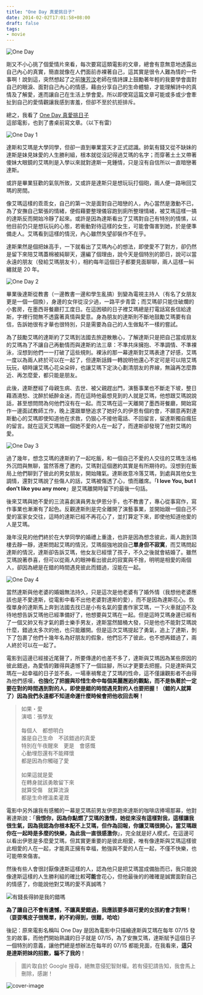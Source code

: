 ```yaml
---
title: "One Day 真愛挑日子"
date: 2014-02-02T17:01:58+08:00
draft: false
tags:
- movie
---
```


![One Day](http://static.obeobe.com/image/blog-image/one-day-zhen-ai-tiao-ri-zi-1.jpg)

剛又不小心挑了個愛情片來看，每次要寫這類電影的文章，總會有意無意地透露出自己內心的真實，簡直就像在人們面前赤裸著自己，這其實是很令人難為情的一件事啊！說到這，突然想起了之前[陳芳汶](http://ctld.nccu.edu.tw/ctld/?p=10953)老師在情詩課上鼓勵著年輕的我要學會面對自己的眼淚、面對自己內心的情感，藉由分享自己的生命體驗，才能理解詩中的真情及了解愛，進而讓自己在生活上學會愛。所以即使寫這篇文章可能或多或少會牽扯到自己的愛情觀讓我感到害羞，但卻不至於抗拒排斥。

總之，我看了 [One Day 真愛挑日子](http://www.imdb.com/title/tt1563738/)這部電影，也到了書桌前寫文章。（以下有雷）

![One Day 1](http://static.obeobe.com/image/blog-image/one-day-zhen-ai-tiao-ri-zi-2.jpg)

達斯和艾瑪是大學同學，但卻一直到畢業當天才正式認識。帥氣有錢又從不缺妹的達斯是妹見妹愛的人生勝利組，根本就從沒記得過艾瑪的名字；而穿著土土又帶著傻妹大眼鏡的艾瑪則是入學以來就對達斯一見鍾情，只是沒有自信所以一直暗戀著達斯。

或許是畢業狂歡的氣氛所致，又或許是達斯只是想玩玩打個砲，兩人便一路啾回艾瑪的房間。

像艾瑪這樣的乖乖女，自己的第一次是面對自己暗戀的人，內心當然是激動不已，為了安撫自己緊張的情緒，便假藉要整理儀容跑到廁所整理情緒，被艾瑪這樣一搞的達斯反而開始冷靜了起來。或許是因為達斯看出了艾瑪對自己有特別的情愫，以他目前仍只是想玩玩的心態，若衝動對待這樣的女生，可能會傷害到她，於是便準備走人。艾瑪看到這樣的情況，內心雖然失望卻裝作不在乎。

達斯果然是個把妹高手，一下就看出了艾瑪內心的想法，即使愛不了對方，卻仍然是留下來陪艾瑪蓋棉被純聊天，還編了個理由，說今天是個特別的節日，說可以當永遠的朋友（發給艾瑪朋友卡），相約每年這個日子都要見面聊聊，兩人這樣一糾纏就是 20 年。

![One Day 2](http://static.obeobe.com/image/blog-image/one-day-zhen-ai-tiao-ri-zi-3.jpg)

畢業後達斯從教書（一邊教書一邊和學生亂搞）到變為電視主持人（有名了女朋友更是一個一個換），身邊的女伴從沒少過，一路平步青雲；而艾瑪卻只能住破爛的小套房，在墨西哥餐廳打工度日。在這困頓的日子裡艾瑪總是打電話寫長信給達斯，字裡行間無不透露著真情與愛意。身為朋友的達斯則不斷地鼓勵艾瑪要有自信，告訴她很有才華也很特別，只是需要為自己的人生做點不一樣的嘗試。

為了鼓勵艾瑪的達斯約了艾瑪到法國去旅遊散散心，了解達斯只是把自己當成朋友的艾瑪為了不讓自己再動情而與達斯約法三章：不準共床擁抱、不準調情、不準裸泳，沒想到他們一一打破了這些規則。裸泳的那一幕達斯對艾瑪表達了好感，艾瑪一度以為兩人終於可以在一起了，但達斯話鋒一轉說明他還心不定可是可以陪艾瑪玩玩，頓時讓艾瑪心花朵朵碎，也讓艾瑪下定決心劃清朋友的界線，無論再怎麼靠近、再怎麼愛，都只能是朋友。

此後，達斯歷經了母親生病、去世、被父親趕出門，演藝事業也不斷走下坡，整日藉酒澆愁、沈醉於紙醉金迷，而在這時他最想見到的人就是艾瑪，他想跟艾瑪說說話，甚至想問問為何他們沒有在一起。而艾瑪在這一天離開了墨西哥餐廳，開始寫作一邊面試教師工作，晚上還跟單戀追求了她好久的伊恩有個約會，不願意再對達斯動心的艾瑪即使知道他在求救，仍狠心不接他電話、不回留言，留達斯獨自瘋狂的留言。就在這天艾瑪跟一個她不愛的人在一起了，而達斯卻發現了他對艾瑪的愛。

![One Day 3](http://static.obeobe.com/image/blog-image/one-day-zhen-ai-tiao-ri-zi-4.jpg)

過了幾年，想念艾瑪的達斯約了一起吃飯，和一個自己不愛的人交往的艾瑪生活格外沉悶與無聊，當然答應了邀約，艾瑪對這個邀約其實是有所期待的。沒想到在飯局上他們聊到了彼此的男女朋友，開始賭氣。達斯故意冷落艾瑪，到處與其他女生調情，還對艾瑪說了些傷人的話，艾瑪被傷透了心，憤而離席。「**I love You, but I don't like you any more**」是艾瑪離開時留下的最後一句話。

後來艾瑪與她不愛的三流喜劇演員男友伊恩分手，也不教書了，專心從事寫作，寫作事業也漸漸有了起色。反觀達斯則是完全離開了演藝事業，並開始跟一個自己不愛的富家女交往，這時的達斯已經不再花心了，並打算定下來，即使他知道他愛的人是艾瑪。

幾年沒見的他們終於在大學同學的婚禮上重逢，也許是因為想念彼此，兩人跑到頂樓去靜一靜，達斯問起艾瑪的情況，艾瑪倔強地說自己**單身但不寂寞**，而艾瑪問起達斯的情況，達斯卻告訴艾瑪，他女友已經懷了孩子，不久之後就會結婚了。雖然艾瑪說著恭喜，但可以從兩人的眼神看出彼此的寂寞與不捨，明明是相愛的兩個人，卻因為總是在錯的時間遇見彼此而錯過，沒能在一起。

![One Day 4](http://static.obeobe.com/image/blog-image/one-day-zhen-ai-tiao-ri-zi-5.jpg)

當然達斯與他老婆的婚姻無法持久，只是這次是他老婆有了婚外情（我想他老婆應該也是不愛達斯，從電影中看不出他老婆對達斯的愛），而不是因為達斯花心。恢復單身的達斯馬上奔到法國去找已是小有名氣的童書作家艾瑪，一下火車就迫不及待地想告訴艾瑪他已經準備好了，他想要與艾瑪在一起。但是這時艾瑪身邊已經有了一個又帥又有才氣的爵士樂手男友，達斯當然醋桶大發，只是他也不能對艾瑪說什麼，錯過太多次的他，也只能離開。但是這次艾瑪提起了勇氣，追上了達斯，剝下了包裹了他們十幾年名為好朋友的假象，他們忘不了彼此，也不想再錯過了，兩人終於可以在一起了。

電影到這邊已經接近尾聲了，所要傳達的也差不多了，達斯與艾瑪因為某些原因的彼此錯過，為愛情的難得與遺憾下了一個註腳，所以才更要去把握。只是達斯與艾瑪在一起幸福的日子並不長，一場車禍奪走了艾瑪的性命，這不僅讓觀影者不由得為他們感嘆，**也強化了把握與珍惜生命中每個美麗邂逅的觀點，而不是執著於一定要在對的時間遇到對的人，即使是錯的時間遇見對的人也要把握！（錯的人就算了）因為我們永遠都不知道命運什麼時候會把他收回去啊！**

<blockquote>
如果・愛<br>
演唱：張學友<br>
<br>
每個人　都想明白<br>
誰是自己生命　不該錯過的真愛<br>
特別在午夜醒來　更是　會感慨<br>
心動埋怨還有不能釋懷<br>
都是因為你觸碰了愛<br>
<br>
如果這就是愛<br>
在轉身就該勇敢留下來<br>
就算受傷　就算流淚<br>
都是生命裡溫柔灌溉
</blockquote>

電影中另外讓我有感觸的一幕是艾瑪前男友伊恩跑來達斯的咖啡店捧場那幕，他對著達斯說：「**我恨你，因為你點燃了艾瑪的激情，她從來沒有這樣對我，這樣讓我很生氣，因為我認為你根本配不上艾瑪，但作為回報，你讓艾瑪很開心，當艾瑪跟你在一起時是多麼的快樂，為此我一直很感激你**」，完全就是好人模式，在這邊可以看出伊恩是多麼愛艾瑪，但其實更重要的是彼此相愛，唯有像達斯與艾瑪這樣彼此相愛的人在一起，才能真正擁有幸福，勉強與不愛的人在一起，不僅不快樂，也可能帶來傷害。

然後有些人會很討厭像達斯這樣的人，認為他只是把艾瑪當成備胎而已，我只能說像達斯這樣的人生勝利組的確比較**可能**會花心，但他最後的的確確是誠實面對自己的情感了，你能說他對艾瑪的愛不真誠嗎？

![有錢長得帥是我的錯嗎](http://static.obeobe.com/image/subtitle-image/有錢長得帥是我的錯嗎.jpg)

**為了讓自己不會有遺憾，不讓真愛錯過，我應該要多跟可愛的女孩約會才對啊！（耍耍嘴皮子很簡單，約不約得到，很難，哈哈）**

後記：原來電影名稱叫 One Day 是因為電影中只描繪達斯與艾瑪在每年 07/15 發生的故事，而他們開始熟識的日子就是 07/15，為了安撫艾瑪，達斯賦予這個日子一個特別的意義，讓他們總是想辦法在每年的 07/15 都能見面，在我看來，**這只是達斯把妹的招數，騙不了我的**！

<blockquote>
圖片取自於 Google 搜尋，絕無意侵犯智財權。若有侵犯請告知，我會馬上刪除，感謝！
</blockquote>

![cover-image](http://static.obeobe.com/image/blog-image/one-day-zhen-ai-tiao-ri-zi-5.jpg)
